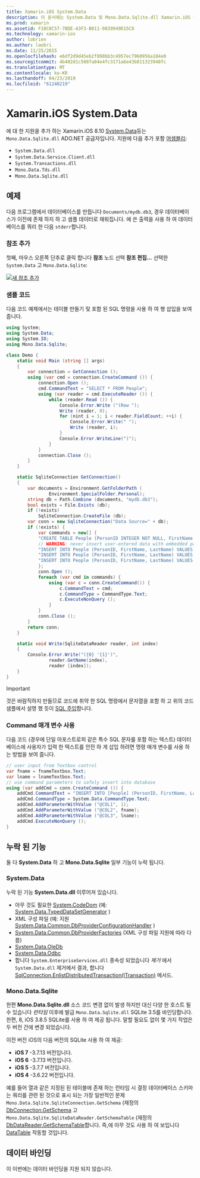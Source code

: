 ```yaml
---
title: Xamarin.iOS System.Data
description: 이 문서에는 System.Data 및 Mono.Data.Sqlite.dll Xamarin.iOS 응용 프로그램에서 SQLite 데이터 액세스를 사용 하는 방법을 설명 합니다.
ms.prod: xamarin
ms.assetid: F10C0C57-7BDE-A3F3-B011-9839949D15C8
ms.technology: xamarin-ios
author: lobrien
ms.author: laobri
ms.date: 11/25/2015
ms.openlocfilehash: e6df2d9d45eb2f898bb3c4957ec7960956a184e0
ms.sourcegitcommit: 4b402d1c508fa84e4fc3171a6e43b811323948fc
ms.translationtype: MT
ms.contentlocale: ko-KR
ms.lasthandoff: 04/23/2019
ms.locfileid: "61240219"
---
```

# <a name="systemdata-in-xamarinios"></a>Xamarin.iOS System.Data

에 대 한 지원을 추가 하는 Xamarin.iOS 8.10 [System.Data](xref:System.Data)등는 `Mono.Data.Sqlite.dll` ADO.NET 공급자입니다. 지원에 다음 추가 포함 [어셈블리](~/cross-platform/internals/available-assemblies.md):

-  `System.Data.dll`
-  `System.Data.Service.Client.dll`
-  `System.Transactions.dll`
-  `Mono.Data.Tds.dll`
-  `Mono.Data.Sqlite.dll`

<a name="Example" />

## <a name="example"></a>예제

다음 프로그램에서 데이터베이스를 만듭니다 `Documents/mydb.db3`, 경우 데이터베이스가 이전에 존재 하지 하 고 샘플 데이터로 채워집니다. 에 쓴 출력을 사용 하 여 데이터베이스를 쿼리 한 다음 `stderr`합니다.

### <a name="add-references"></a>참조 추가

첫째, 마우스 오른쪽 단추로 클릭 합니다 **참조** 노드 선택 **참조 편집...**  선택한 `System.Data` 고 `Mono.Data.Sqlite`:

[![](system.data-images/edit-references-sml.png "새 참조 추가")](system.data-images/edit-references.png#lightbox)

### <a name="sample-code"></a>샘플 코드

다음 코드 예제에서는 테이블 만들기 및 포함 된 SQL 명령을 사용 하 여 행 삽입을 보여 줍니다.

```csharp
using System;
using System.Data;
using System.IO;
using Mono.Data.Sqlite;

class Demo {
    static void Main (string [] args)
    {
        var connection = GetConnection ();
        using (var cmd = connection.CreateCommand ()) {
            connection.Open ();
            cmd.CommandText = "SELECT * FROM People";
            using (var reader = cmd.ExecuteReader ()) {
                while (reader.Read ()) {
                    Console.Error.Write ("(Row ");
                    Write (reader, 0);
                    for (nint i = 1; i < reader.FieldCount; ++i) {
                        Console.Error.Write(" ");
                        Write (reader, i);
                    }
                    Console.Error.WriteLine(")");
                }
            }
            connection.Close ();
        }
    }

    static SqliteConnection GetConnection()
    {
        var documents = Environment.GetFolderPath (
                Environment.SpecialFolder.Personal);
        string db = Path.Combine (documents, "mydb.db3");
        bool exists = File.Exists (db);
        if (!exists)
            SqliteConnection.CreateFile (db);
        var conn = new SqliteConnection("Data Source=" + db);
        if (!exists) {
            var commands = new[] {
            "CREATE TABLE People (PersonID INTEGER NOT NULL, FirstName ntext, LastName ntext)",
            // WARNING: never insert user-entered data with embedded parameter values
            "INSERT INTO People (PersonID, FirstName, LastName) VALUES (1, 'First', 'Last')",
            "INSERT INTO People (PersonID, FirstName, LastName) VALUES (2, 'Dewey', 'Cheatem')",
            "INSERT INTO People (PersonID, FirstName, LastName) VALUES (3, 'And', 'How')",
            };
            conn.Open ();
            foreach (var cmd in commands) {
                using (var c = conn.CreateCommand()) {
                    c.CommandText = cmd;
                    c.CommandType = CommandType.Text;
                    c.ExecuteNonQuery ();
                }
            }
            conn.Close ();
        }
        return conn;
    }

    static void Write(SqliteDataReader reader, int index)
    {
        Console.Error.Write("({0} '{1}')",
                reader.GetName(index),
                reader [index]);
    }
}
```

> [!IMPORTANT]
> 것은 바람직하지 만들므로 코드에 취약 한 SQL 명령에서 문자열을 포함 하 고 위의 코드 샘플에서 설명 했 듯이 [SQL 주입](https://en.wikipedia.org/wiki/SQL_injection)합니다.


### <a name="using-command-parameters"></a>Command 매개 변수 사용

다음 코드 (경우에 단일 아포스트로피 같은 특수 SQL 문자를 포함 하는 텍스트) 데이터베이스에 사용자가 입력 한 텍스트를 안전 하 게 삽입 하려면 명령 매개 변수를 사용 하는 방법을 보여 줍니다.

```csharp
// user input from Textbox control
var fname = fnameTextbox.Text;
var lname = lnameTextbox.Text;
// use command parameters to safely insert into database
using (var addCmd = conn.CreateCommand ()) {
    addCmd.CommandText = "INSERT INTO [People] (PersonID, FirstName, LastName) VALUES (@COL1, @COL2, @COL3)";
    addCmd.CommandType = System.Data.CommandType.Text;
    addCmd.AddParameterWithValue ("@COL1", 1);
    addCmd.AddParameterWithValue ("@COL2", fname);
    addCmd.AddParameterWithValue ("@COL3", lname);
    addCmd.ExecuteNonQuery ();
}
```

<a name="Missing_Functionality" />

## <a name="missing-functionality"></a>누락 된 기능

둘 다 **System.Data** 하 고 **Mono.Data.Sqlite** 일부 기능이 누락 됩니다.

<a name="System.Data" />

### <a name="systemdata"></a>System.Data

누락 된 기능 **System.Data.dll** 이루어져 있습니다.

-  아무 것도 필요한 [System.CodeDom](xref:System.CodeDom) (예:  [System.Data.TypedDataSetGenerator](xref:System.Data.TypedDataSetGenerator) )
-  XML 구성 파일 (예: 지원  [System.Data.Common.DbProviderConfigurationHandler](xref:System.Data.Common.DbProviderConfigurationHandler) )
-   [System.Data.Common.DbProviderFactories](xref:System.Data.Common.DbProviderFactories) (XML 구성 파일 지원에 따라 다름)
-   [System.Data.OleDb](xref:System.Data.OleDb)
-   [System.Data.Odbc](xref:System.Data.Odbc)
-  합니다 `System.EnterpriseServices.dll` 종속성 되었습니다 *제거* 에서 `System.Data.dll` 제거에서 결과, 합니다 [SqlConnection.EnlistDistributedTransaction(ITransaction)](xref:System.Data.SqlClient.SqlConnection.EnlistDistributedTransaction*) 메서드.


<a name="Mono.Data.Sqlite" />

### <a name="monodatasqlite"></a>Mono.Data.Sqlite

한편 **Mono.Data.Sqlite.dll** 소스 코드 변경 없이 발생 하지만 대신 다양 한 호스트 될 수 있습니다 *런타임* 이후에 발급 `Mono.Data.Sqlite.dll` SQLite 3.5를 바인딩합니다. 한편, 8, iOS 3.8.5 SQLite를 사용 하 여 제공 됩니다. 말할 필요도 없이 몇 가지 작업은 두 버전 간에 변경 되었습니다.

이전 버전 iOS의 다음 버전의 SQLite 사용 하 여 제공:

- **iOS 7** -3.7.13 버전입니다.
- **iOS 6** -3.7.13 버전입니다.
- **iOS 5** -3.7.7 버전입니다.
- **iOS 4** -3.6.22 버전입니다.

예를 들어 열과 같은 지정된 된 테이블에 존재 하는 런타임 시 결정 데이터베이스 스키마는 쿼리를 관련 된 것으로 표시 되는 가장 일반적인 문제 `Mono.Data.Sqlite.SqliteConnection.GetSchema` (재정의 [DbConnection.GetSchema](xref:System.Data.Common.DbConnection.GetSchema) 고 `Mono.Data.Sqlite.SqliteDataReader.GetSchemaTable` (재정의 [DbDataReader.GetSchemaTable](xref:System.Data.Common.DbDataReader.GetSchemaTable)합니다. 즉,에 아무 것도 사용 하 여 보입니다 [DataTable](xref:System.Data.DataTable) 작동할 것입니다.

<a name="Data_Binding" />

## <a name="data-binding"></a>데이터 바인딩

이 이번에는 데이터 바인딩을 지원 되지 않습니다.

